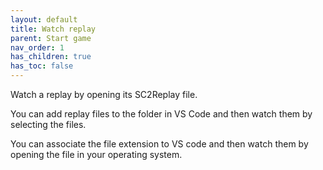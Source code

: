 ```yaml
---
layout: default
title: Watch replay
parent: Start game
nav_order: 1
has_children: true
has_toc: false
---
```


Watch a replay by opening its SC2Replay file.

You can add replay files to the folder in VS Code and then watch them by selecting the files.

You can associate the file extension to VS code and then watch them by opening the file in your operating system.
